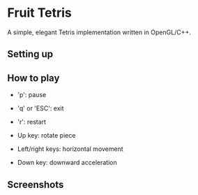 # Fruit Tetris

A simple, elegant Tetris implementation written in OpenGL/C++.

## Setting up

## How to play

- 'p': pause

- 'q' or 'ESC': exit

- 'r': restart

- Up key: rotate piece

- Left/right keys: horizontal movement

- Down key: downward acceleration

## Screenshots
